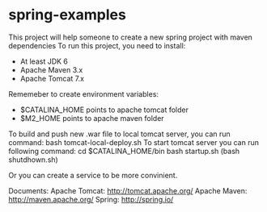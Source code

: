 spring-examples
===============

This project will help someone to create a new spring project with maven dependencies
To run this project, you need to install:
  - At least JDK 6
  - Apache Maven 3.x
  - Apache Tomcat 7.x

Rememeber to create environment variables:
  - $CATALINA_HOME points to apache tomcat folder
  - $M2_HOME points to apache maven folder
  
To build and push new .war file to local tomcat server, you can run command: bash tomcat-local-deploy.sh
To start tomcat server you can run following command:
  cd $CATALINA_HOME/bin
  bash startup.sh (bash shutdhown.sh)
  
Or you can create a service to be more convinient.

Documents:
  Apache Tomcat: http://tomcat.apache.org/
  Apache Maven: http://maven.apache.org/
  Spring: http://spring.io/
